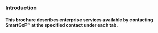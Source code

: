 

### Introduction
#### This brochure describes enterprise services available by contacting SmartGxP™ at the specified contact under each tab.




